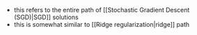 
- this refers to the entire path of [[Stochastic Gradient Descent (SGD)|SGD]] solutions
- this is somewhat similar to [[Ridge regularization|ridge]] path